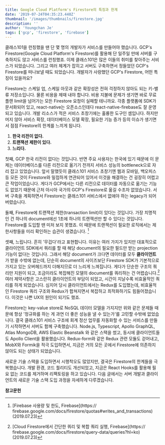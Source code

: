 ```yaml
---
title: Google Cloud Platform's Firestore의 특징과 한계
date: '2019-07-24T04:35:23.448Z'
thumbnail: '/images/thumbnails/firestore.jpg'
description: ''
author: 'Youngchan Je'
tags: ['gcp', 'firestore', 'firebase']
---
```


클래스101을 런칭했을 땐 단 몇 명의 개발자가 서비스를 만들어야 했습니다. GCP's Firestore(Google Cloud Platform's Firestore)를 활용해 단 일주일 만에 서버를 구축하지도 않고 서비스를 런칭했죠. 이제 클래스101은 많은 이들의 취미를 찾아주는 서비스가 되었습니다. 그리고 여러 체계가 잡히고 서버도 구축하면서 정들었던 GCP's Firestore를 떠나보낼 때도 되었습니다. 개발자가 사랑했던 GCP's Firestore, 어떤 특징이 있을까요?

Firestore는 스케일 업, 스케일 아웃과 같은 확장성은 전혀 걱정하지 않아도 되는 키-밸류 저장소입니다. 물론 비용을 제때 내야 합니다. 비용 지불에 문제가 생기면 바로 무료 플랜 limit을 넘어가는 모든 Firestore 요청이 실패할 테니까요. 각종 플랫폼에 SDK가 문서화되어 있고, react-native는 오픈소스인데다 react-native-firebase도 잘 운영되고 있습니다. 개발 리소스가 적은 서비스 초창기에는 훌륭한 도구인 셈입니다. 하지만 머지 않아 서비스 확장, 데이터베이스 모델 확장, 필요한 기능 증가 등의 이슈가 생기면서 점점 Firestore의 한계를 느끼게 됩니다.

1. **한국 리전이 없다.**
2. **트랜잭션 제한이 있다.**
3. **느리다.**

첫째, GCP 한국 리전이 없다는 것입니다. 반면 주요 사용자는 한국에 있기 때문에 이 문제는 데이터베이스를 다른 리전으로 옮기기 전까지 서비스 성능의 bottleneck으로 자리 잡고 있었습니다. 앞서 말했듯이 클래스101 서비스 초창기엔 웹과 모바일, 백오피스 등 모든 것이 Firestore와 밀접하게 연관되어 있어서 이것을 해결하는 건 굉장히 어렵고 큰 작업이었습니다. 게다가 GCP에서는 다른 리전으로 데이터를 자동으로 옮기는 기능도 없었기 때문에 근처 아시아 국가의 GCP's Firestore로 옮길 수조차 없었습니다. 서버 구축을 계획하면서 Firestore는 클래스101 서비스에서 없애야 하는 legacy가 되어버렸습니다.

둘째, Firestore에 트랜잭션 제한(transaction limit)이 있다는 것입니다. 가장 치명적인 건 하나의 document에선 1초에 하나의 트랜잭션만 할 수 있다는 것입니다. Firestore를 도입할 땐 미처 보지 못했죠. 이 때문에 트랜잭션이 필요한 로직에서는 제한사항들을 미리 확인하는 습관이 생겼습니다. [^1]

셋째, 느립니다. 흔히 '무겁다'라고 표현합니다. 이유는 여러 가지가 있지만 대표적으로 클라이언트 SDK에서 쿼리를 할 때 해당 document의 필요한 필드만 받는 projection 기능이 없다는 것입니다. 그래서 해당 document가 크다면 데이터를 모두 **클라이언트**가 받을 수밖에 없는데, 단순히 document의 사이즈보단 Firestore SDK가 기본적으로 가지고 있는 오버헤드까지 더해지므로 더 느리게 느껴집니다. 게다가 단순한 구조의 쿼리만 지원이 되고, 조금이라도 복잡해진 모델의 document를 쿼리하는 건 어렵습니다.[^2] 여러 제약사항은 고스란히 클라이언트의 부담이 되었고, 시간이 지날수록 비효율적인 쿼리를 하게 되었습니다. 심지어 당시 클라이언트에서는 Redux를 도입했는데, 비효율적인 Firestore 쿼리 구조와 Redux가 합쳐지면서 복잡하고 최적화하기도 힘들어졌습니다. 이것은 나쁜 UX의 원인이 되기도 했죠.

Firestore는 key-value store로 NoSQL 데이터 모델을 가지지만 위와 같은 문제들 때문에 항상 '정규화를 하는 게 과연 더 좋은 성능을 낼 수 있는가'를 고민할 수밖에 없었습니다. 결국 클래스101 서비스 구조에 회계 정산 업무를 자동화할 수 있는 서비스를 만들기 시작하면서 서버도 함께 구축했습니다. Node.js, Typescript, Apollo GraphQL, Atlas MongoDB, AWS Elastic Beanstalk 와 같은 스택을 썼고, 동시에 클라이언트들도 Apollo Client을 활용했습니다. Redux-form와 같은 Redux 관련 모듈도 걷어내고, MobX와 Formik을 적극 도입하면서, 지금은 거의 모든 곳에서 Firestore에 의존하지 않아도 되는 상태가 되었습니다.

새로운 기술 스택을 도입하면서 시행착오도 많았지만, 결국은 Firestore의 한계들을 극복했습니다. 개발 환경, 코드 퀄리티도 개선되었고, 지금은 React Hooks를 활용해 필요 없는 코드를 제거하며 리팩토링을 하고 있습니다. 다음 글에서는 서버 개발과 클라이언트의 새로운 기술 스택 도입 과정을 자세하게 다루겠습니다.

**참고문헌**

[^1]: [Firebase 사용량 및 한도, Firebase](https:// firebase.google.com/docs/firestore/quotas#writes_and_transactions) (2019.07.23)
[^2]: [Cloud Firestore에서 간단한 쿼리 및 복합 쿼리 실행, Firebase](https:// firebase.google.com/docs/firestore/query-data/queries?hl=ko) (2019.07.23)

